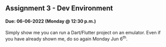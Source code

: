 ## Assignment 3 - Dev Environment

#### Due: 06-06-2022 (Monday @ 12:30 p.m.)

Simply show me you can run a Dart/Flutter project on an emulator. Even if you have already shown me, do so again Monday Jun 6<sup>th</sup>.
